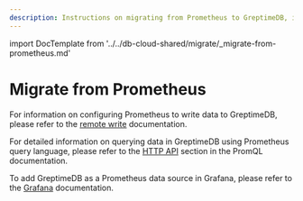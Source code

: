 ```yaml
---
description: Instructions on migrating from Prometheus to GreptimeDB, including remote write configuration, PromQL queries, and Grafana integration.
---
```


import DocTemplate from '../../db-cloud-shared/migrate/_migrate-from-prometheus.md' 

# Migrate from Prometheus

<DocTemplate>

<div id="remote-write">

For information on configuring Prometheus to write data to GreptimeDB, please refer to the [remote write](/user-guide/ingest-data/for-observerbility/prometheus.md#remote-write-configuration) documentation.

</div>

<div id="promql">

For detailed information on querying data in GreptimeDB using Prometheus query language, please refer to the [HTTP API](/user-guide/query-data/promql.md#prometheus-http-api) section in the PromQL documentation.

</div>

<div id="grafana">

To add GreptimeDB as a Prometheus data source in Grafana, please refer to the [Grafana](/user-guide/integrations/grafana.md#prometheus-data-source) documentation.

</div>

</DocTemplate>

